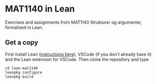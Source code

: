 # MAT1140 in Lean
Exercises and assignments from MAT1140 Strukturer og argumenter, formalized in Lean. 

## Get a copy
First install Lean ([instructions here](https://leanprover-community.github.io/install/macos.html)), VSCode (if you don't already have it) and the Lean extension for VSCode. 
Then clone the repository and type
```
cd lean-mat1140
leanpkg configure
leanpkg build
```
